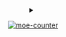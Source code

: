 <!-- body -->

<div align=center>

<details>

<summary>

[![moe-counter]](#)

</summary>

<br>

[![life]![PGP]![code]](https://keyoxide.org/81171C840F81C8843F1FA171E84F494AD6539CE2)

<details><summary></summary><br />

<div width=290>

<table align=center>

<th align=center>

&nbsp;

&nbsp;

| ←Freq | [Pulls] | [Issues] | [PyPI] | [Gist] | [KeyBase] | [Greasy Fork] | Rare→ |
| :---- | :-----: | :------: | :----: | :----: | :-------: | :-----------: | ----: |

&nbsp;

| ←old | [Ruby] | [Shell] | [CommonLisp] | [Python] | [JavaScript] | [C]/[C++] | [TypeScript] | new→ |
| :--- | :----: | :-----: | :----------: | :------: | :----------: | :-------: | :----------: | ---: |

&nbsp;

| ←old | Windows | Ubuntu | Heroku | Docker | GitHub Actions | Mac | new→ |
| :--- | :-----: | :----: | :----: | :----: | :------------: | :-: | ---: |

&nbsp;

</th>

</table>

<details><summary></summary><br />

| GitHub Stats     |
| :--------------: |
| ![languages]     |
| ![contributions] |
| ![stats]         |

</details>

</details>

</details>

</div>

<!-- badges -->

[life]: https://img.shields.io/badge/life-failing-red
[PGP]: https://img.shields.io/badge/pgp-8117%201C84%200F81%20C884%203F1F%20A171%20E84F%20494A%20D653%209CE2-blue
[code]: https://img.shields.io/badge/code-caotic-red

<!-- links -->

[Pulls]: https://github.com/pulls?q=is%3Aopen+is%3Apr+author%3Aeggplants+archived%3Afalse
[Issues]: https://github.com/issues?q=is%3Aopen+is%3Aissue+author%3Aeggplants+archived%3Afalse
[KeyBase]: https://keybase.io/egpl0
[Greasy Fork]: https://greasyfork.org/en/users/671442-eggplants
[PyPI]: https://pypi.org/user/eggplants/
[Gist]: https://gist.github.com/eggplants

<!-- langs -->
[Ruby]: https://github.com/eggplants?tab=repositories&q=&type=&language=ruby&sort=
[Shell]: https://github.com/eggplants?tab=repositories&q=&type=&language=shell&sort=
[CommonLisp]: https://github.com/eggplants?tab=repositories&q=&type=&language=lisp&sort=
[Python]: https://github.com/eggplants?tab=repositories&q=&type=&language=python&sort=
[JavaScript]: https://github.com/eggplants?tab=repositories&q=&type=&language=javascript&sort=
[C]: https://github.com/eggplants?tab=repositories&q=&type=&language=c&sort=
[C++]: https://github.com/eggplants?tab=repositories&q=&type=&language=cpp&sort=
[TypeScript]: https://github.com/eggplants?tab=repositories&q=&type=&language=typescript&sort=

<!-- stats -->

[languages]: https://github-readme-stats.vercel.app/api/top-langs/?username=eggplants&layout=compact&hide=html,jupyter%20notebook,css
[contributions]: https://github-contribution-stats.vercel.app/api/?username=eggplants
[stats]: https://github-readme-stats.vercel.app/api?username=eggplants&count_private=true&show_icons=true&rank_icon=percentile
[moe-counter]: https://moe-counter.glitch.me/get/@eggplants-github-readme?theme=rule34

<!-- &hide=stars -->
